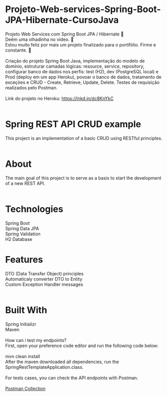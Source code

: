 # Projeto-Web-services-Spring-Boot-JPA-Hibernate-CursoJava

Projeto Web Services com Spring Boot JPA / Hibernate 🍃 <br>
Deêm uma olhadinha no vídeo. 🎥<br>
Estou muito feliz por mais um projeto finalizado para o portifólio. Firme e constante. 🐢<br>
<br>
Criação do projeto Spring Boot Java, implementação do modelo de domínio, estruturar camadas lógicas: resource, service, repository, configurar banco de dados nos perfis: test (H2), dev (PostgreSQL local) e Prod (deploy em um app Heroku), povoar o banco de dados, tratamento de exceções e CRUD - Create, Retrieve, Update, Delete.
Testes de requisição realizados pelo Postman. <br>
<br>
Link do projeto no Heroku: https://lnkd.in/dc8KnYkC<br>
<br>
# Spring REST API CRUD example<br>
This project is an implementation of a basic CRUD using RESTful principles.<br>
<br>
# About<br>
The main goal of this project is to serve as a basis to start the development of a new REST API.<br>
<br>
# Technologies<br>
Spring Boot<br>
Spring Data JPA<br>
Spring Validation<br>
H2 Database <br>

# Features
DTO (Data Transfer Object) principles<br>
Automaticaly converter DTO to Entity<br>
Custom Exception Handler messages<br>
<br>
# Built With<br>
Spring Initializr<br>
Maven<br>
<br>
How can i test my endpoints?<br>
First, open your preference code editor and run the following code below:<br>
<br>
mvn clean install<br>
After the maven downloaded all dependencies, run the SpringRestTemplateApplication.class.<br>
<br>
For tests cases, you can check the API endpoints with Postman.<br>
<br>
[Postman Collection](https://www.postman.com/)
